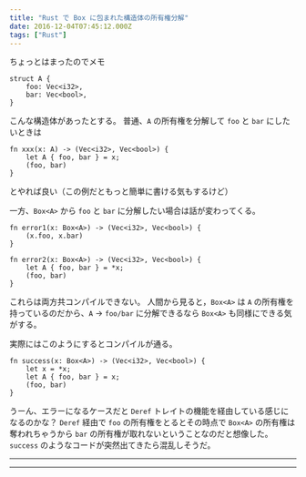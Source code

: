 ```yaml
---
title: "Rust で Box に包まれた構造体の所有権分解"
date: 2016-12-04T07:45:12.000Z
tags: ["Rust"]
---
```


ちょっとはまったのでメモ

```
struct A {
    foo: Vec<i32>,
    bar: Vec<bool>,
}

```

こんな構造体があったとする。
普通、`A` の所有権を分解して `foo` と `bar` にしたいときは

```
fn xxx(x: A) -> (Vec<i32>, Vec<bool>) {
    let A { foo, bar } = x;
    (foo, bar)
}

```

とやれば良い（この例だともっと簡単に書ける気もするけど）

一方、`Box<A>` から `foo` と `bar` に分解したい場合は話が変わってくる。

```
fn error1(x: Box<A>) -> (Vec<i32>, Vec<bool>) {
    (x.foo, x.bar)
}

fn error2(x: Box<A>) -> (Vec<i32>, Vec<bool>) {
    let A { foo, bar } = *x;
    (foo, bar)
}
```

これらは両方共コンパイルできない。
人間から見ると，`Box<A>` は `A` の所有権を持っているのだから、`A` -> `foo/bar` に分解できるなら `Box<A>` も同様にできる気がする。

実際にはこのようにするとコンパイルが通る。

```
fn success(x: Box<A>) -> (Vec<i32>, Vec<bool>) {
    let x = *x;
    let A { foo, bar } = x;
    (foo, bar)
}
```

うーん、エラーになるケースだと `Deref` トレイトの機能を経由している感じになるのかな？
`Deref` 経由で `foo` の所有権をとるとその時点で `Box<A>` の所有権は奪われちゃうから `bar` の所有権が取れないということなのだと想像した。
`success` のようなコードが突然出てきたら混乱しそうだ。

---

---
